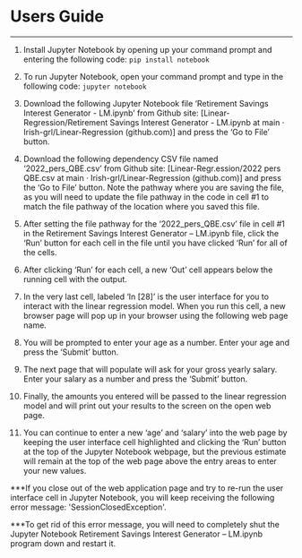 # Users Guide
_____________________________________________________________________________________________________________________________________________________________________

1.	Install Jupyter Notebook by opening up your command prompt and entering the following code:
     `pip install notebook`

2.	To run Jupyter Notebook, open your command prompt and type in the following code: 
     `jupyter notebook`

3.	Download the following Jupyter Notebook file ‘Retirement Savings Interest Generator - LM.ipynb’ from Github site: [Linear-Regression/Retirement Savings Interest Generator - LM.ipynb at main · Irish-grl/Linear-Regression (github.com)]  and press the ‘Go to File’ button.

4.	Download the following dependency CSV file named ‘2022_pers_QBE.csv’ from Github site: [Linear-Regr.ession/2022 pers QBE.csv at main · Irish-grl/Linear-Regression (github.com)] and press the ‘Go to File’ button. Note the pathway where you are saving the file, as you will need to update the file pathway in the code in cell #1 to match the file pathway of the location where you saved this file.

5.	After setting the file pathway for the ‘2022_pers_QBE.csv’ file in cell #1 in the Retirement Savings Interest Generator – LM.ipynb file, click the ‘Run’ button for each cell in the file until you have clicked ‘Run’ for all of the cells.

6.	After clicking ‘Run’ for each cell, a new ‘Out’ cell appears below the running cell with the output.
 
7.	In the very last cell, labeled ‘In [28]’ is the user interface for you to interact with the linear regression model. When you run this cell, a new browser page will pop up in your browser using the following web page name.
 
8.	You will be prompted to enter your age as a number. Enter your age and press the ‘Submit’ button.

9.	The next page that will populate will ask for your gross yearly salary. Enter your salary as a number and press the ‘Submit’ button.
 
10.	Finally, the amounts you entered will be passed to the linear regression model and will print out your results to the screen on the open web page.
 
11.	You can continue to enter a new ‘age’ and ‘salary’ into the web page by keeping the user interface cell highlighted and clicking the ‘Run’ button at the top of the Jupyter Notebook webpage, but the previous estimate will remain at the top of the web page above the entry areas to enter your new values. 

***If you close out of the web application page and try to re-run the user interface cell in Jupyter Notebook, you will keep receiving the following error message: 'SessionClosedException'.
 
***To get rid of this error message, you will need to completely shut the Jupyter Notebook Retirement Savings Interest Generator – LM.ipynb program down and restart it. 

